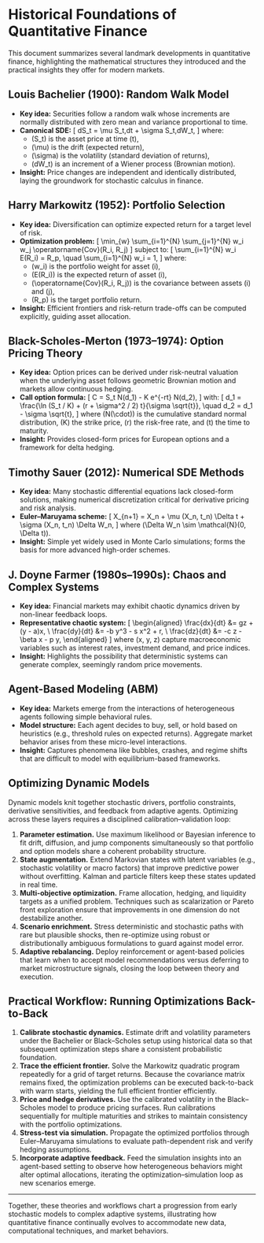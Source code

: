 # Historical Foundations of Quantitative Finance

This document summarizes several landmark developments in quantitative finance, highlighting the mathematical structures they introduced and the practical insights they offer for modern markets.

## Louis Bachelier (1900): Random Walk Model

- **Key idea:** Securities follow a random walk whose increments are normally distributed with zero mean and variance proportional to time.
- **Canonical SDE:**
  \[
  dS_t = \mu S_t\,dt + \sigma S_t\,dW_t,
  \]
  where:
  - \(S_t\) is the asset price at time \(t\),
  - \(\mu\) is the drift (expected return),
  - \(\sigma\) is the volatility (standard deviation of returns),
  - \(dW_t\) is an increment of a Wiener process (Brownian motion).
- **Insight:** Price changes are independent and identically distributed, laying the groundwork for stochastic calculus in finance.

## Harry Markowitz (1952): Portfolio Selection

- **Key idea:** Diversification can optimize expected return for a target level of risk.
- **Optimization problem:**
  \[
  \min_{w} \sum_{i=1}^{N} \sum_{j=1}^{N} w_i w_j \operatorname{Cov}(R_i, R_j)
  \]
  subject to:
  \[
  \sum_{i=1}^{N} w_i E(R_i) = R_p, \quad \sum_{i=1}^{N} w_i = 1,
  \]
  where:
  - \(w_i\) is the portfolio weight for asset \(i\),
  - \(E(R_i)\) is the expected return of asset \(i\),
  - \(\operatorname{Cov}(R_i, R_j)\) is the covariance between assets \(i\) and \(j\),
  - \(R_p\) is the target portfolio return.
- **Insight:** Efficient frontiers and risk-return trade-offs can be computed explicitly, guiding asset allocation.

## Black-Scholes-Merton (1973–1974): Option Pricing Theory

- **Key idea:** Option prices can be derived under risk-neutral valuation when the underlying asset follows geometric Brownian motion and markets allow continuous hedging.
- **Call option formula:**
  \[
  C = S_t N(d_1) - K e^{-rt} N(d_2),
  \]
  with:
  \[
  d_1 = \frac{\ln (S_t / K) + (r + \sigma^2 / 2) t}{\sigma \sqrt{t}}, \quad d_2 = d_1 - \sigma \sqrt{t},
  \]
  where \(N(\cdot)\) is the cumulative standard normal distribution, \(K\) the strike price, \(r\) the risk-free rate, and \(t\) the time to maturity.
- **Insight:** Provides closed-form prices for European options and a framework for delta hedging.

## Timothy Sauer (2012): Numerical SDE Methods

- **Key idea:** Many stochastic differential equations lack closed-form solutions, making numerical discretization critical for derivative pricing and risk analysis.
- **Euler–Maruyama scheme:**
  \[
  X_{n+1} = X_n + \mu (X_n, t_n) \Delta t + \sigma (X_n, t_n) \Delta W_n,
  \]
  where \(\Delta W_n \sim \mathcal{N}(0, \Delta t)\).
- **Insight:** Simple yet widely used in Monte Carlo simulations; forms the basis for more advanced high-order schemes.

## J. Doyne Farmer (1980s–1990s): Chaos and Complex Systems

- **Key idea:** Financial markets may exhibit chaotic dynamics driven by non-linear feedback loops.
- **Representative chaotic system:**
  \[
  \begin{aligned}
  \frac{dx}{dt} &= gz + (y - a)x, \\
  \frac{dy}{dt} &= -b y^3 - s x^2 + r, \\
  \frac{dz}{dt} &= -c z - \beta x - p y,
  \end{aligned}
  \]
  where \(x, y, z\) capture macroeconomic variables such as interest rates, investment demand, and price indices.
- **Insight:** Highlights the possibility that deterministic systems can generate complex, seemingly random price movements.

## Agent-Based Modeling (ABM)

- **Key idea:** Markets emerge from the interactions of heterogeneous agents following simple behavioral rules.
- **Model structure:** Each agent decides to buy, sell, or hold based on heuristics (e.g., threshold rules on expected returns). Aggregate market behavior arises from these micro-level interactions.
- **Insight:** Captures phenomena like bubbles, crashes, and regime shifts that are difficult to model with equilibrium-based frameworks.

## Optimizing Dynamic Models

Dynamic models knit together stochastic drivers, portfolio constraints, derivative sensitivities, and feedback from adaptive agents. Optimizing across these layers requires a disciplined calibration–validation loop:

1. **Parameter estimation.** Use maximum likelihood or Bayesian inference to fit drift, diffusion, and jump components simultaneously so that portfolio and option models share a coherent probability structure.
2. **State augmentation.** Extend Markovian states with latent variables (e.g., stochastic volatility or macro factors) that improve predictive power without overfitting. Kalman and particle filters keep these states updated in real time.
3. **Multi-objective optimization.** Frame allocation, hedging, and liquidity targets as a unified problem. Techniques such as scalarization or Pareto front exploration ensure that improvements in one dimension do not destabilize another.
4. **Scenario enrichment.** Stress deterministic and stochastic paths with rare but plausible shocks, then re-optimize using robust or distributionally ambiguous formulations to guard against model error.
5. **Adaptive rebalancing.** Deploy reinforcement or agent-based policies that learn when to accept model recommendations versus deferring to market microstructure signals, closing the loop between theory and execution.

## Practical Workflow: Running Optimizations Back-to-Back

1. **Calibrate stochastic dynamics.** Estimate drift and volatility parameters under the Bachelier or Black–Scholes setup using historical data so that subsequent optimization steps share a consistent probabilistic foundation.
2. **Trace the efficient frontier.** Solve the Markowitz quadratic program repeatedly for a grid of target returns. Because the covariance matrix remains fixed, the optimization problems can be executed back-to-back with warm starts, yielding the full efficient frontier efficiently.
3. **Price and hedge derivatives.** Use the calibrated volatility in the Black–Scholes model to produce pricing surfaces. Run calibrations sequentially for multiple maturities and strikes to maintain consistency with the portfolio optimizations.
4. **Stress-test via simulation.** Propagate the optimized portfolios through Euler–Maruyama simulations to evaluate path-dependent risk and verify hedging assumptions.
5. **Incorporate adaptive feedback.** Feed the simulation insights into an agent-based setting to observe how heterogeneous behaviors might alter optimal allocations, iterating the optimization–simulation loop as new scenarios emerge.

---

Together, these theories and workflows chart a progression from early stochastic models to complex adaptive systems, illustrating how quantitative finance continually evolves to accommodate new data, computational techniques, and market behaviors.
